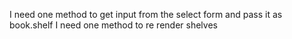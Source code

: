 I need one method to get input from the select form and pass it as book.shelf
I need one method to re render shelves